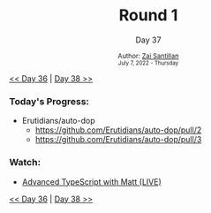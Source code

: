<div align="center">
  <h1>Round 1</h1>
  <p>Day 37</p>
  <sub>
    Author: <a href="https://github.com/plskz" target="_blank">Zai Santillan</a>
    <br>
    <small>July 7, 2022 - Thursday</small>
  </sub>
</div>

[<< Day 36](day036.md) | [Day 38 >>](day038.md)

### Today's Progress:

- Erutidians/auto-dop
  - https://github.com/Erutidians/auto-dop/pull/2
  - https://github.com/Erutidians/auto-dop/pull/3

### Watch:

- [Advanced TypeScript with Matt (LIVE)](https://youtu.be/F7O4gA0GXqI)

[<< Day 36](day036.md) | [Day 38 >>](day038.md)
